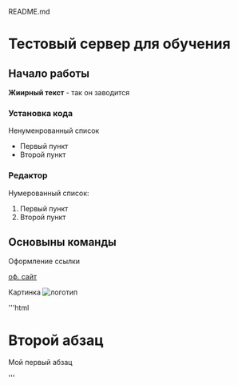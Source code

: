 README.md

# Тестовый сервер для обучения




## Начало работы

**Жиирный текст** - так он заводится

### Установка кода

Ненуменрованный список
* Первый пункт
* Второй пункт


### Редактор

Нумерованный список:
1. Первый пункт
1. Второй пункт


## Основыны команды 

Оформление ссылки

[оф. сайт](https://ya.ru)


Картинка
![логотип](https://lc.rt.ru/static/media/img3.c90779ae.svg)	

'''html

<!doctype html>
<html>
  <head>
    <meta charset="utf-8">
    <title>Заголовок</title>
  </head>
  <body>
    <h1>Второй абзац</h1>
    <p>Мой первый абзац</p>
  </body>
</html>

'''